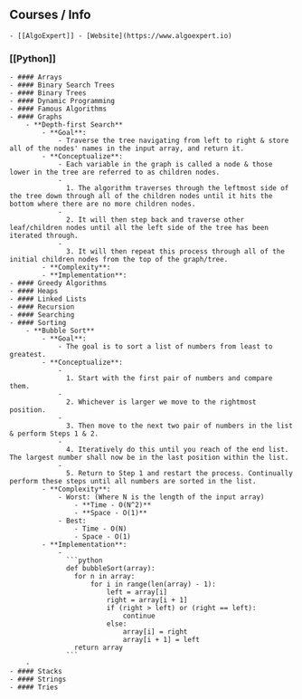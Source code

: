 ## Courses / Info
	- [[AlgoExpert]] - [Website](https://www.algoexpert.io)
### [[Python]]
	- #### Arrays
	- #### Binary Search Trees
	- #### Binary Trees
	- #### Dynamic Programming
	- #### Famous Algorithms
	- #### Graphs
		- **Depth-first Search**
			- **Goal**:
				- Traverse the tree navigating from left to right & store all of the nodes' names in the input array, and return it.
			- **Conceptualize**:
				- Each variable in the graph is called a node & those lower in the tree are referred to as children nodes.
				-
				  1. The algorithm traverses through the leftmost side of the tree down through all of the children nodes until it hits the bottom where there are no more children nodes.
				-
				  2. It will then step back and traverse other leaf/children nodes until all the left side of the tree has been iterated through.
				-
				  3. It will then repeat this process through all of the initial children nodes from the top of the graph/tree.
			- **Complexity**:
			- **Implementation**:
	- #### Greedy Algorithms
	- #### Heaps
	- #### Linked Lists
	- #### Recursion
	- #### Searching
	- #### Sorting
		- **Bubble Sort**
			- **Goal**:
				- The goal is to sort a list of numbers from least to greatest.
			- **Conceptualize**:
				-
				  1. Start with the first pair of numbers and compare them.
				-
				  2. Whichever is larger we move to the rightmost position.
				-
				  3. Then move to the next two pair of numbers in the list & perform Steps 1 & 2.
				-
				  4. Iteratively do this until you reach of the end list. The largest number shall now be in the last position within the list.
				-
				  5. Return to Step 1 and restart the process. Continually perform these steps until all numbers are sorted in the list.
			- **Complexity**:
				- Worst: (Where N is the length of the input array)
					- **Time - O(N^2)**
					- **Space - O(1)**
				- Best:
					- Time - O(N)
					- Space - O(1)
			- **Implementation**:
				-
				  ```python
				  def bubbleSort(array):
				  	for n in array:
				  		for i in range(len(array) - 1):
				  			left = array[i]
				  			right = array[i + 1]
				  			if (right > left) or (right == left):
				  				continue
				  			else:
				  				array[i] = right
				  				array[i + 1] = left
				  	return array
				  ```
		-
	- #### Stacks
	- #### Strings
	- #### Tries